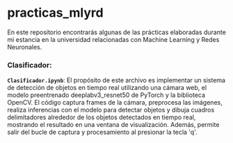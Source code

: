 # practicas_mlyrd
En este repositorio encontrarás algunas de las prácticas elaboradas durante mi estancia en la universidad relacionadas con Machine Learning y Redes Neuronales.

### Clasificador:
**`Clasificador.ipynb`**: El propósito de este archivo es implementar un sistema de detección de objetos en tiempo real utilizando una cámara web, el modelo preentrenado deeplabv3_resnet50 de PyTorch y la biblioteca OpenCV. El código captura frames de la cámara, preprocesa las imágenes, realiza inferencias con el modelo para detectar objetos y dibuja cuadros delimitadores alrededor de los objetos detectados en tiempo real, mostrando el resultado en una ventana de visualización. Además, permite salir del bucle de captura y procesamiento al presionar la tecla 'q'.


